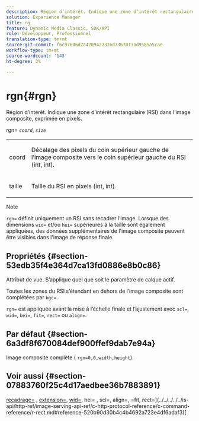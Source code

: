```yaml
---
description: Région d’intérêt. Indique une zone d’intérêt rectangulaire (RSI) dans l’image composite, exprimée en pixels.
solution: Experience Manager
title: rg
feature: Dynamic Media Classic, SDK/API
role: Développeur, Professionnel
translation-type: tm+mt
source-git-commit: f6c97606d7a4209427316d7367013ad9585a5cae
workflow-type: tm+mt
source-wordcount: '143'
ht-degree: 3%

---
```



# rgn{#rgn}

Région d’intérêt. Indique une zone d’intérêt rectangulaire (RSI) dans l’image composite, exprimée en pixels.

rgn= *`coord`*, *`size`*

<table id="simpletable_3A430F9078B04C2E90F4D1A130AFA20C"> 
 <tr class="strow"> 
  <td class="stentry"> <p><span class="varname"> coord</span> </p> </td> 
  <td class="stentry"> <p>Décalage des pixels du coin supérieur gauche de l’image composite vers le coin supérieur gauche du RSI (int, int). </p></td> 
 </tr> 
 <tr class="strow"> 
  <td class="stentry"> <p><span class="varname"> taille</span> </p></td> 
  <td class="stentry"> <p>Taille du RSI en pixels (int, int). </p></td> 
 </tr> 
</table>

>[!NOTE]
>
>`rgn=` définit uniquement un RSI sans recadrer l’image. Lorsque des dimensions `wid=` et/ou `hei=` supérieures à la taille sont également appliquées, des données supplémentaires de l&#39;image composite peuvent être visibles dans l&#39;image de réponse finale.

## Propriétés {#section-53edb35f4e364d7ca13fd0886e8b0c86}

Attribut de vue. S’applique quel que soit le paramètre de calque actif.

Toutes les zones du RSI s’étendant en dehors de l’image composite sont complétées par `bgc=`.

`rgn=` est appliquée avant la mise à l’échelle finale et l’ajustement avec  `scl=`,  `wid=`,  `hei=`,  `fit=`,  `rect=` ou  `align=`.

## Par défaut {#section-6a3df8f670084def900ffef9dab7e94a}

Image composite complète ( `rgn=0,0,width,height`).

## Voir aussi {#section-07883760f25c4d17aedbee36b7883891}

[recadrage=](../../../../../is-api/http-ref/image-serving-api-ref/c-http-protocol-reference/c-command-reference/r-crop.md#reference-6fd0f6399966446ab4425ce050572eab) ,  [extension=](../../../../../is-api/http-ref/image-serving-api-ref/c-http-protocol-reference/c-command-reference/r-extend.md#reference-7e9156beb285459d830e2d56782a74ac),  [wid=](../../../../../is-api/http-ref/image-serving-api-ref/c-http-protocol-reference/c-command-reference/r-is-http-wid.md#reference-bfeadcb67bf4485f851eb21345527e47), hei= [ ](../../../../../is-api/http-ref/image-serving-api-ref/c-http-protocol-reference/c-command-reference/r-is-http-hei.md#reference-6d6f556ccc0e4b98a815e8a5c1944a96), scl=, align=, =fit, rect=](../../../../../is-api/http-ref/image-serving-api-ref/c-http-protocol-reference/c-command-reference/r-rect.md#reference-520b90d30b4c4b4692a723e4df6adaf3)[](../../../../../is-api/http-ref/image-serving-api-ref/c-http-protocol-reference/c-command-reference/r-scl.md#reference-b2a74e493d0d407e98fe350551ba3fcc)[](../../../../../is-api/http-ref/image-serving-api-ref/c-http-protocol-reference/c-command-reference/r-align.md#reference-b7d6b87c75124d78884f916dd6544bc7)[](../../../../../is-api/http-ref/image-serving-api-ref/c-http-protocol-reference/c-command-reference/r-fit.md#reference-f11bff6d93d143d6b135de3a923bc989)[
